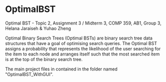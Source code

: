 # OptimalBST
Optimal BST - Topic 2, Assignment 3 / Midterm 3, COMP 359, AB1, Group 3, Helana Jaraiseh &amp; Yuhao Zheng

Optimal Binary Search Trees (Optimal BSTs) are binary search tree data structures that have a goal of optimising search queries. 
The Optimal BST assigns a probability that represents the likelihood of the user searching for the item to each node 
and arranges itself such that the most searched item is at the top of the binary search tree.

The main project files in contained in the folder named "OptimalBST_WithGUI".
